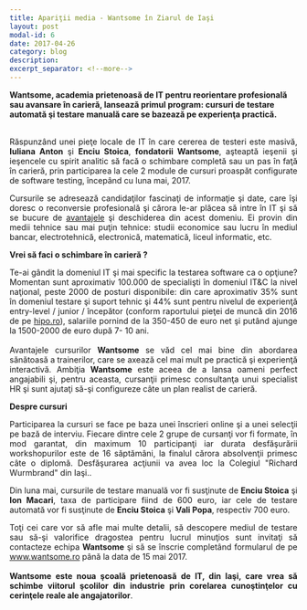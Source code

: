```yaml
---
title: Apariţii media - Wantsome în Ziarul de Iaşi
layout: post
modal-id: 6
date: 2017-04-26
category: blog
description: 
excerpt_separator: <!--more-->
---
```


<p style="font-weight:bold;">Wantsome, academia prietenoasă de IT pentru reorientare profesională sau avansare în carieră, lansează primul program: cursuri de testare automată şi testare manuală care se bazează pe experienţa practică.</p>
<p style="text-align: justify;"><br>
Răspunzând unei pieţe locale de IT în care cererea de testeri este masivă, <strong>Iuliana Anton</strong> şi <strong>Enciu Stoica</strong>, <strong>fondatorii Wantsome</strong>, aşteaptă ieşenii şi ieşencele cu spirit analitic să facă o schimbare completă sau un pas în faţă în carieră, prin participarea la cele 2 module de cursuri proaspăt configurate de software testing, începând cu luna mai, 2017.</p>
<p style="text-align: justify;">Cursurile se adresează candidaţilor fascinaţi de informaţie şi date, care îşi doresc o reconversie profesională şi cărora le-ar plăcea să intre în IT şi să se bucure de <a target="_blank" href="http://www.wantsome.ro">avantajele</a> şi deschiderea din acest domeniu. Ei provin din medii tehnice sau mai puţin tehnice: studii economice sau lucru în mediul bancar, electrotehnică, electronică, matematică, liceul informatic, etc.</p>
<!--more-->
<p style="text-align: justify;">
<strong>Vrei să faci o schimbare în carieră ?<br>
</strong></p>
<p style="text-align: justify;">Te-ai gândit la domeniul IT şi mai specific la testarea software ca o opţiune? Momentan sunt aproximativ 100.000 de specialişti în domeniul IT&amp;C la nivel naţional, peste 2000 de posturi disponibile: din care aproximativ 35% sunt în domeniul testare şi suport tehnic şi 44% sunt pentru nivelul de experienţă entry-level / junior / începător (conform raportului pieţei de muncă din 2016 de pe <a target="_blank" href="http://www.hipo.ro">hipo.ro</a>), salariile pornind de la 350-450 de euro net şi putând ajunge la 1500-2000 de euro după 7- 10 ani. <br>
<br>
Avantajele cursurilor <strong>Wantsome</strong> se văd cel mai bine din abordarea sănătoasă a trainerilor, care se axează cel mai mult pe practică şi experienţă interactivă. Ambiţia <strong>Wantsome</strong> este aceea de a lansa oameni perfect angajabili şi, pentru aceasta, cursanţii primesc consultanţa unui specialist HR şi sunt ajutaţi să-şi configureze câte un plan realist de carieră.</p>
<p style="text-align: justify;">
<strong>Despre cursuri<br>
</strong></p>
<p style="text-align: justify;">Participarea la cursuri se face pe baza unei înscrieri online şi a unei selecţii pe bază de interviu. Fiecare dintre cele 2 grupe de cursanţi vor fi formate, în mod garantat, din maximum 10 participanţi iar durata desfăşurării workshopurilor este de 16 săptămâni, la finalul cărora absolvenţii primesc câte o diplomă. Desfăşurarea acţiunii va avea loc la Colegiul "Richard Wurmbrand" din Iaşi..</p>
<p style="text-align: justify;">Din luna mai, cursurile de testare manuală vor fi susţinute de <strong>Enciu Stoica</strong> şi <strong>Ion Macari</strong>, taxa de participare fiind de 600 euro, iar cele de testare automată vor fi susţinute de <strong>Enciu Stoica</strong> şi <strong>Vali Popa</strong>, respectiv 700 euro.</p>
<p style="text-align: justify;">Toţi cei care vor să afle mai multe detalii, să descopere mediul de testare sau să-şi valorifice dragostea pentru lucrul minuţios sunt invitaţi să contacteze echipa <strong>Wantsome</strong> şi să se înscrie completând formularul de pe <a target="_blank" href="http://www.wantsome.ro">www.wantsome.ro</a> până la data de 15 mai 2017.<br>
<br>
<strong>Wantsome este noua şcoală prietenoasă de IT, din Iaşi, care vrea să schimbe viitorul şcolilor din industrie prin corelarea cunoştinţelor cu cerinţele reale ale angajatorilor</strong>.<br>
&nbsp;</p>